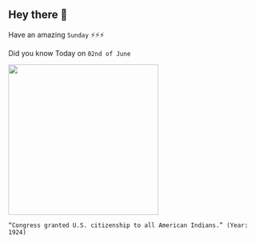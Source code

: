 ## Hey there 👋
Have an amazing `Sunday` ⚡⚡⚡

Did you know Today on `02nd of June`
 
 [<img src="https://fcit.usf.edu/wp-content/uploads/2016/08/CitizenshipBanner.jpg" width="300" />](https://www.loc.gov/item/today-in-history/june-02/#:~:text=On%20June%202%2C%201924%2C%20Congress,barred%20Native%20Americans%20from%20voting.) 
 ```
“Congress granted U.S. citizenship to all American Indians.” (Year: 1924)
```
